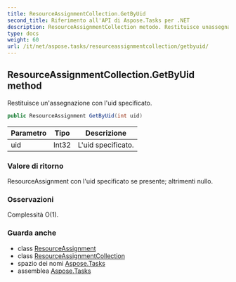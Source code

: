 ```yaml
---
title: ResourceAssignmentCollection.GetByUid
second_title: Riferimento all'API di Aspose.Tasks per .NET
description: ResourceAssignmentCollection metodo. Restituisce unassegnazione con luid specificato.
type: docs
weight: 60
url: /it/net/aspose.tasks/resourceassignmentcollection/getbyuid/
---
```

## ResourceAssignmentCollection.GetByUid method

Restituisce un'assegnazione con l'uid specificato.

```csharp
public ResourceAssignment GetByUid(int uid)
```

| Parametro | Tipo | Descrizione |
| --- | --- | --- |
| uid | Int32 | L'uid specificato. |

### Valore di ritorno

ResourceAssignment con l'uid specificato se presente; altrimenti nullo.

### Osservazioni

Complessità O(1).

### Guarda anche

* class [ResourceAssignment](../../resourceassignment/)
* class [ResourceAssignmentCollection](../)
* spazio dei nomi [Aspose.Tasks](../../resourceassignmentcollection/)
* assemblea [Aspose.Tasks](../../../)


